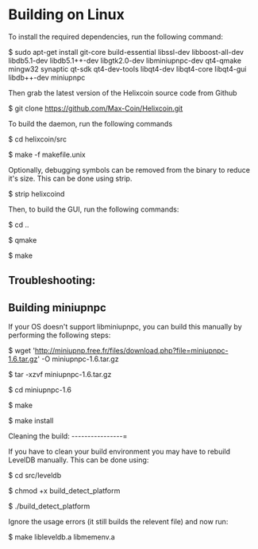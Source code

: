 Building on Linux
===============

To install the required dependencies, run the following command:

$ sudo apt-get install git-core build-essential libssl-dev libboost-all-dev libdb5.1-dev libdb5.1++-dev libgtk2.0-dev libminiupnpc-dev qt4-qmake mingw32 synaptic qt-sdk qt4-dev-tools libqt4-dev libqt4-core libqt4-gui libdb++-dev miniupnpc

Then grab the latest version of the Helixcoin source code from Github

$ git clone https://github.com/Max-Coin/Helixcoin.git

To build the daemon, run the following commands

$ cd helixcoin/src

$ make -f makefile.unix

Optionally, debugging symbols can be removed from the binary to reduce it's size. This can be done using strip.

$ strip helixcoind

Then, to build the GUI, run the following commands:

$ cd ..

$ qmake

$ make

Troubleshooting:
-------------

Building miniupnpc
----------------

If your OS doesn't support libminiupnpc, you can build this manually by performing the following steps:

$ wget 'http://miniupnp.free.fr/files/download.php?file=miniupnpc-1.6.tar.gz' -O miniupnpc-1.6.tar.gz

$ tar -xzvf miniupnpc-1.6.tar.gz

$ cd miniupnpc-1.6
	
$ make

$	make install

Cleaning the build:
----------------=

If you have to clean your build environment you may have to rebuild LevelDB manually. This can be done using:

$ cd src/leveldb

$ chmod +x build_detect_platform

$ ./build_detect_platform

Ignore the usage errors (it still builds the relevent file) and now run:

$ make libleveldb.a libmemenv.a
